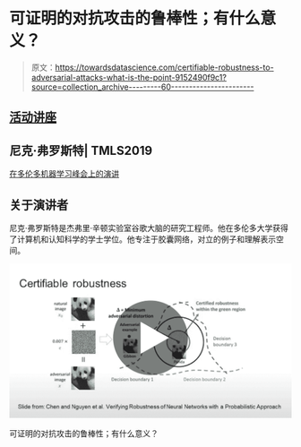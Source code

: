 # 可证明的对抗攻击的鲁棒性；有什么意义？

> 原文：<https://towardsdatascience.com/certifiable-robustness-to-adversarial-attacks-what-is-the-point-9152490f9c1?source=collection_archive---------60----------------------->

## [活动讲座](https://towardsdatascience.com/event-talks/home)

## 尼克·弗罗斯特| TMLS2019

[在多伦多机器学习峰会上的演讲](https://torontomachinelearning.com/)

## 关于演讲者

尼克·弗罗斯特是杰弗里·辛顿实验室谷歌大脑的研究工程师。他在多伦多大学获得了计算机和认知科学的学士学位。他专注于胶囊网络，对立的例子和理解表示空间。

![](img/564561341317bb7fc6a5fcc353b8f455.png)

可证明的对抗攻击的鲁棒性；有什么意义？